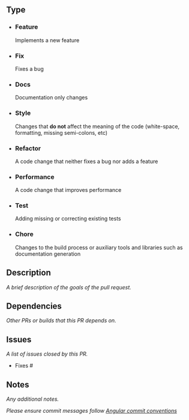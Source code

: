 ## Type

- ### Feature
  Implements a new feature
- ### Fix
  Fixes a bug
- ### Docs
  Documentation only changes
- ### Style
  Changes that **do not** affect the meaning of the code (white-space, formatting, missing semi-colons, etc)
- ### Refactor
  A code change that neither fixes a bug nor adds a feature
- ### Performance
  A code change that improves performance
- ### Test
  Adding missing or correcting existing tests
- ### Chore
  Changes to the build process or auxiliary tools and libraries such as documentation generation

## Description

_A brief description of the goals of the pull request._

## Dependencies

_Other PRs or builds that this PR depends on._

## Issues

_A list of issues closed by this PR._

- Fixes #

## Notes

_Any additional notes._

_Please ensure commit messages follow [Angular commit conventions](https://github.com/angular/angular/blob/master/CONTRIBUTING.md#commit)_
